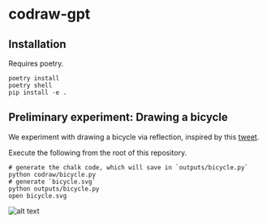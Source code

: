 # codraw-gpt

## Installation
Requires poetry.
```
poetry install
poetry shell
pip install -e .
```

## Preliminary experiment: Drawing a bicycle
We experiment with drawing a bicycle via reflection,
inspired by this [tweet](https://twitter.com/evanthebouncy/status/1712590544919245265).

Execute the following from the root of this repository.
```
# generate the chalk code, which will save in `outputs/bicycle.py`
python codraw/bicycle.py
# generate `bicycle.svg`
python outputs/bicycle.py
open bicycle.svg
```
![alt text](httphttps://github.com/justinchiu/codraw-gpt/blob/main/bicycle.svg?raw=true)

